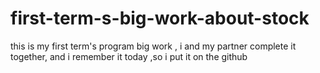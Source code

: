 # first-term-s-big-work-about-stock
this is my first term's program big work , i and my partner complete it together, and i remember it today ,so i put it on the github
